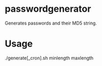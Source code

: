 # passwordgenerator
Generates passwords and their MD5 string.

# Usage
./generate[_cron].sh minlength maxlength
